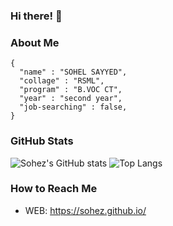### Hi there! 👋

### About Me 
```
{
  "name" : "SOHEL SAYYED",
  "collage" : "RSML",
  "program" : "B.VOC CT",
  "year" : "second year",
  "job-searching" : false,
}
```

### GitHub Stats 

![Sohez's GitHub stats](https://github-readme-stats-eight-theta.vercel.app/api?username=sohez&show_icons=true&count_private=true&theme=react&hide_border=true&bg_color=1F222E&title_color=F85D7F&icon_color=F8D866)
![Top Langs](https://github-readme-stats.vercel.app/api/top-langs/?username=sohez&&show_icons=true&count_private=true&theme=react&hide_border=true&bg_color=1F222E&title_color=F85D7F&icon_color=F8D866)

### How to Reach Me
- WEB: https://sohez.github.io/
